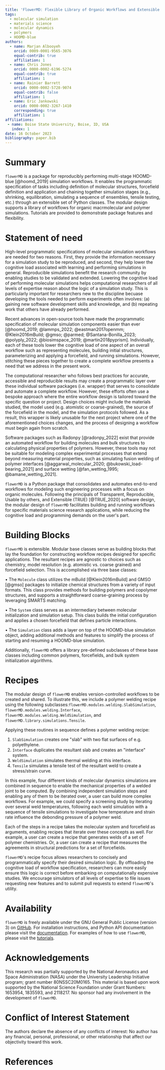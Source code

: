 ```yaml
---
title: 'FlowerMD: Flexible Library of Organic Workflows and Extensible Recipes for Molecular Dynamics'
tags:
  - molecular simulation
  - materials science
  - molecular dynamics
  - polymers
  - HOOMD-blue
authors:
  - name: Marjan Albooyeh
    orcid: 0009-0001-9565-3076
    equal-contrib: true
    affiliation: 1
  - name: Chris Jones
    orcid: 0000-0002-6196-5274
    equal-contrib: true
    affiliation: 1
  - name: Rainier Barrett
    orcid: 0000-0002-5728-9074
    equal-contrib: false
    affiliation: 1
  - name: Eric Jankowski
    orcid: 0000-0002-3267-1410
    corresponding: true
    affiliation: 1
affiliations:
 - name: Boise State University, Boise, ID, USA
   index: 1
date: 16 October 2023
bibliography: paper.bib
---
```

# Summary
`flowerMD` is a package for reproducibly performing multi-stage HOOMD-blue [@hoomd_2019]
simulation workflows. It enables the programmatic specification of tasks including
definition of molecular structures, forcefield definition and application and chaining
together simulation stages (e.g., shrinking, equilibration, simulating a sequence
of ensembles, tensile testing, etc.) through an extensible set of Python classes.
The modular design supports a library of workflows for organic
macrmolecular and polymer simulations. Tutorials are provided to demonstrate
package features and flexibility.


# Statement of need

High-level programmatic specifications of molecular simulation workflows are
needed for two reasons. First, they provide the information necessary for a
simulation study to be reproduced, and second, they help lower the cognitive
load associated with learning and performing simulations in general.
Reproducible simulations benefit the research community by enabling studies
to be validated and extended.
Lowering the cognitive load of performing molecular simulations helps
computational researchers of all levels of expertise reason about the logic
of a simulation study. This is particularly important for researchers new to
the discipline becuase developing the tools needed to perform experiments often
involves: (a) gaining new software development skills and knowledge, and
(b) repeating work that others have already performed.


Recent advances in open-source tools have made the programmatic specification of
molecular simulation components easier than ever
[@hoomd_2019; @lammps_2022; @eastman2017openmm; @Klein2016mBuild; @gmso; @parmed;
@Santana-Bonilla_2023; @polyply_2022; @biosimspace_2019; @martin2018pyprism].
Individually, each of these tools lower the cognitive load of one aspect of an
overall workflow such as representing molecules, building initial structures,
parameterizing and applying a forcefield, and running simulations.
However, stitching these pieces together to create a complete workflow presents
a need that we address in the present work.

The computational researcher who follows best practices for accurate,
accessible and reproducible results may create a programmatic layer over these
individual software packages (i.e. wrapper) that serves to consolidate and
automate a complete workflow. However, these efforts often use a bespoke approach
where the entire workflow design is tailored toward the specific question or
project. Design choices might include the materials studied, the model used
(e.g. atomistic or coarse-grained), the source of the forcefield in the model, and
the simulation protocols followed. As a result, this wrapper is likely unusable
for the next project where one of the aforementioned choices changes, and the
process of designing a workflow must begin again from scratch.

Software packages such as Radonpy [@radonpy_2022] exist that provide an automated
workflow for building molecules and bulk structures to calculating physical
properties of polymers. However, these tools may not be suitable for modeling complex
experimental processes that extend beyond measuring material properties, such as
simulating fusion welding of polymer interfaces
[@aggarwal_molecular_2020; @bukowski_load-bearing_2021] and surface wetting
[@fan_wetting_1995; @bamane_wetting_2021].

`flowerMD` is a Python package that consolidates and automates
end-to-end workflows for modeling such engineering processes with a focus on organic
molecules. Following the principals of Transparent, Reproducible, Usable by others,
and Extensible (TRUE) [@TRUE_2020] software design, the modular design of `flowerMD`
facilitates building and running workflows for specific materials science research
applications, while reducing the cognitive load and programming demands on the user's part.

# Building Blocks
`flowerMD` is extensible. Modular base classes serve as building blocks that lay the
foundation for constructing workflow recipes designed for specific applications.
The resultant recipes are agnostic to choices such as chemistry, model resolution
(e.g. atomistic vs. coarse grained) and forcefield selection.
This is accomplished via three base classes:

• The `Molecule` class utilizes the mBuild [@Klein2016mBuild] and GMSO [@gmso] packages to initialize chemical
structures from a variety of input formats. This class provides methods
for building polymers and copolymer structures, and supports a straightforward
coarse-graining process by leveraging SMARTS matching.

• The `System` class serves as an intermediary between molecular initialization
and simulation setup. This class builds the initial configuration and
applies a chosen forcefield that defines particle interactions.

• The `Simulation` class adds a layer on top of the HOOMD-blue simulation object,
adding additional methods and features to simplify the process of starting and
resuming a HOOMD-blue simulation.

Additionally, `flowerMD` offers a library pre-defined subclasses of these base classes
including common polymers, forcefields, and bulk system initialization algorithms.

# Recipes
The modular design of `flowerMD` enables version-controlled workflows to be created and shared. To illustrate this, we include a polymer welding recipe using the following subclasses:`flowerMD.modules.welding.SlabSimulation`, `flowerMD.modules.welding.Interface`, `flowerMD.modules.welding.WeldSimulation`,
and `flowerMD.library.simulations.Tensile`.

Applying these routines in sequence defines a polymer welding recipe:

1. `SlabSimulation` creates one "slab" with two flat surfaces of e.g. polyethylene.
2. `Interface` duplicates the resultant slab and creates an "interface" system.
3. `WeldSimulation` simulates thermal welding at this interface.
4. `Tensile` simulates a tensile test of the resultant weld to create a stress/strain curve.

In this example, four different kinds of molecular dynamics simulations are combined in sequence to enable the mechanical properties of a welded joint to be computed. By combining independent simulation steps and enabling any of them to be iterated over, a user can build more complex workflows. For example, we could specify a screening study by iterating over several weld temperatures, following each weld simulation with a sequence of tensile simulations to investigate how temperature and strain rate influence the debonding pressure of a polymer weld.

Each of the steps in a recipe takes the molecular system and forcefield as arguments, enabling recipes that iterate over these concepts as well. For example, a user can create a recipe that generates welds of a set of polymer chemistries. Or, a user can create a recipe that measures the agreements in structural predictions for a set of forcefields.

`flowerMD`'s recipe focus allows researchers to concisely and programmatically specify their desired simulation logic. By offloading the cognitive load of workflow specification, researchers can more easily ensure this logic is correct before embarking on computationally expensive studies. We encourage simulators of all levels of expertise to file issues requesting new features and to submit pull requests to extend `flowerMD`'s utility.

# Availability
`flowerMD` is freely available under the GNU General Public License (version 3)
on [GitHub](https://github.com/cmelab/flowerMD). For installation instructions,
and Python API documentation
please visit the [documentation](https://flowermd.readthedocs.io/en/latest/).
For examples of how to use `flowerMD`,
please visit the [tutorials](https://github.com/cmelab/flowerMD/tree/main/tutorials).

# Acknowledgements
This research was partially supported by the National Aeronautics and Space
Administration (NASA) under the University Leadership Initiative program;
grant number 80NSSC20M0165.
This material is based upon work supported by the National Science Foundation
under Grant Numbers: 1653954, 1835593, and 2118217.
No sponsor had any involvement in the development of `flowerMD`.

# Conflict of Interest Statement
The authors declare the absence of any conflicts of interest: No author has any financial,
personal, professional, or other relationship that affect our objectivity toward this work.

# References

